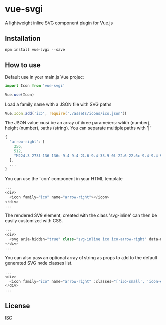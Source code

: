 # vue-svgi

A lightweight inline SVG component plugin for Vue.js

## Installation

```javascript
npm install vue-svgi --save
```

## How to use

Default use in your main.js Vue project

```javascript
import Icon from 'vue-svgi'

Vue.use(Icon)
```

Load a family name with a JSON file with SVG paths

```javascript
Vue.Icon.add('ico', require('./assets/icons/ico.json'))
```

The JSON value must be an array of three parameters: width (number), height (number), paths (string). You can separate multiple paths with '|'

```javascript
{
  "arrow-right": [
    256,
    512,
    "M224.3 273l-136 136c-9.4 9.4-24.6 9.4-33.9 0l-22.6-22.6c-9.4-9.4-9.4-24.6 0-33.9l96.4-96.4-96.4-96.4c-9.4-9.4-9.4-24.6 0-33.9L54.3 103c9.4-9.4 24.6-9.4 33.9 0l136 136c9.5 9.4 9.5 24.6.1 34z"
  ],
  ...
}
```

You can use the 'icon' component in your HTML template

```javascript
...
<div>
  <icon family="ico" name="arrow-right"></icon>
</div>
...
```

The rendered SVG element, created with the class 'svg-inline' can then be easily customized with CSS.

```javascript
...
<div>
  <svg aria-hidden="true" class="svg-inline ico ico-arrow-right" data-name="arrow-right" role="img" xmlns="http://www.w3.org/2000/svg" viewBox="0 0 256 512"><path class="path path-0" d="M224.3 273l-136 136c-9.4 9.4-24.6 9.4-33.9 0l-22.6-22.6c-9.4-9.4-9.4-24.6 0-33.9l96.4-96.4-96.4-96.4c-9.4-9.4-9.4-24.6 0-33.9L54.3 103c9.4-9.4 24.6-9.4 33.9 0l136 136c9.5 9.4 9.5 24.6.1 34z" fill="currentColor"></path></svg>
</div>
...
```

You can also pass an optional array of string as props to add to the default generated SVG node classes list.

```javascript
...
<div>
  <icon family="ico" name="arrow-right" :classes="['ico-small', 'icon-error']"></icon>
</div>
...
```

## License

[ISC](https://opensource.org/licenses/ISC)
